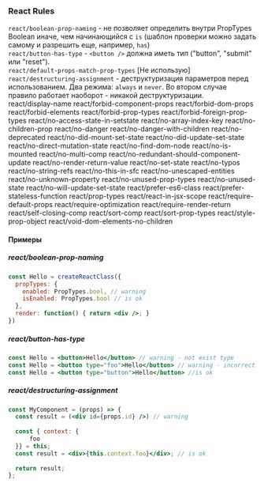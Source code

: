 ### React Rules

`react/boolean-prop-naming` - не позволяет определить внутри PropTypes Boolean иначе, чем начинающийся с `is` (шаблон
проверки можно задать самому и разрешить еще, например, `has`)\
`react/button-has-type` - `<button />` должна иметь тип ("button", "submit" или "reset").\
`react/default-props-match-prop-types` [Не использую]\
`react/destructuring-assignment` - деструктуризация параметров перед использованием. Два режима: `always` и `never`. Во
втором случае правило работает наоборот - никакой деструктуризации.\
react/display-name
react/forbid-component-props
react/forbid-dom-props
react/forbid-elements
react/forbid-prop-types
react/forbid-foreign-prop-types
react/no-access-state-in-setstate
react/no-array-index-key
react/no-children-prop
react/no-danger
react/no-danger-with-children
react/no-deprecated
react/no-did-mount-set-state
react/no-did-update-set-state
react/no-direct-mutation-state
react/no-find-dom-node
react/no-is-mounted
react/no-multi-comp
react/no-redundant-should-component-update
react/no-render-return-value
react/no-set-state
react/no-typos
react/no-string-refs
react/no-this-in-sfc
react/no-unescaped-entities
react/no-unknown-property
react/no-unused-prop-types
react/no-unused-state
react/no-will-update-set-state
react/prefer-es6-class
react/prefer-stateless-function
react/prop-types
react/react-in-jsx-scope
react/require-default-props
react/require-optimization
react/require-render-return
react/self-closing-comp
react/sort-comp
react/sort-prop-types
react/style-prop-object
react/void-dom-elements-no-children

#### Примеры
##### react/boolean-prop-naming
```jsx harmony
const Hello = createReactClass({
  propTypes: {
    enabled: PropTypes.bool, // warning
    isEnabled: PropTypes.bool // is ok
  },
  render: function() { return <div />; }
})
```

##### react/button-has-type
```jsx harmony
const Hello = <button>Hello</button> // warning - not exist type
const Hello = <button type="foo">Hello</button> // warning - incorrect type
const Hello = <button type="button">Hello</button> //is ok
```

##### react/destructuring-assignment
```jsx harmony
const MyComponent = (props) => {
  const result = (<div id={props.id} />) // warning
  
  const { context: {
      foo
  }} = this;
  const result = <div>{this.context.foo}</div>; // is ok
  
  return result;
};
```